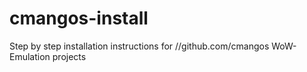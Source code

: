 # cmangos-install
Step by step installation instructions for //github.com/cmangos WoW-Emulation projects
